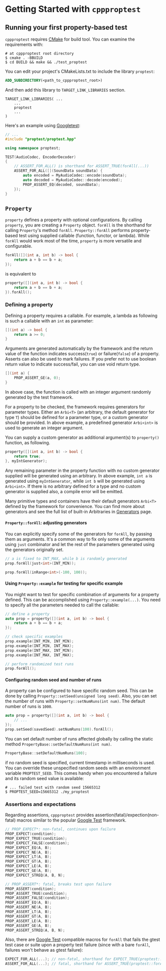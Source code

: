 # Getting Started with `cppproptest`

## Running your first property-based test

`cppproptest` requires [CMake](https://cmake.org) for build tool.
You can examine the requirements with: 

```Shell
# at cppproptest root directory
$ cmake . -BBUILD
$ cd BUILD && make && ./test_proptest
```

You can edit your project's CMakeLists.txt to include the library `proptest`:

```CMake
ADD_SUBDIRECTORY(<path_to_cppproptest_root>)

```

And then add this library to `TARGET_LINK_LIBRARIES` section.

```
TARGET_LINK_LIBRARIES( ...
    ...
    proptest
    ...
)
```

Here's an example using [Googletest](https://github.com/google/googletest):

```cpp
// ...
#include "proptest/proptest.hpp"

using namespace proptest;

TEST(AudioCodec, EncoderDecoder)
{
    // ASSERT_FOR_ALL() is shorthand for ASSERT_TRUE(forAll(...))
    ASSERT_FOR_ALL([](SoundData soundData) {
        auto encoded = MyAudioCodec::encode(soundData);
        auto decoded = MyAudioCodec::decode(encoded);
        PROP_ASSERT_EQ(decoded, soundData);
    });
}
```

## `Property`

`property` defines a property with optional configurations. By calling `property`, you are creating a `Property` object. `forAll` is the shorthand for calling `Property`'s method `forAll`. `Property::forAll` performs property-based test using supplied callable (function, functor, or lambda). While `forAll` would work most of the time, `property` is more versatile and configurable.

```cpp
forAll([](int a, int b) -> bool {
    return a + b == b + a;
});
```

is equivalent to

```cpp
property([](int a, int b) -> bool {
    return a + b == b + a;
}).forAll();
```

### Defining a property

Defining a property requires a callable. For example, a lambda as following is such a callable with an `int` as parameter:

```cpp
[](int a) -> bool {
    return a >= 0;
}
```

Arguments are generated automatically by the framework and the return value of the function indicates success(`true`) or failure(`false`) of a property. 
Asserts can also be used to mark failures. If you prefer not to use boolean return value to indicate success/fail, you can use void return type.

```cpp
[](int a) {
    PROP_ASSERT_GE(a, 0);
}
```

In above case, the function is called with an integer argument randomly generated by the test framework. 

For a property to be checked, the framework requires generators for parameter types. Either an `Arbi<T>` (an arbitrary, the default generator for type `T`) should be defined for a parameter type, or a custom generator should be provided. In above example, a predefined generator `Arbi<int>` is used to generate an integer argument.   

You can supply a custom generator as additional argument(s) to `property()` function, as following.

```cpp
property([](int a, int b) -> bool {
    return true;
}, myIntGenerator);
```

Any remaining parameter in the property function with no custom generator supplied will be generated using an arbitrary. In above example, `int a` is generated using `myIntGenerator`, while `int b` will be generated using `Arbi<int>`. If there is no arbitrary defined for a type and no custom generator is supplied also, a compile error will be emitted. 

Many primitive types and containers have their default generators `Arbi<T>` defined by the framework for convenience.
You can find more about generators and see the full list of built-in Arbitraries in [Generators](Generators.md) page.


#### `Property::forAll`: adjusting generators

You can explicitly specify some of the generators for `forAll`, by passing them as arguments.
It's a common way to fix only some of the arguments using `just` combinator and let the rest of the parameters generated using the generators originally set.

```cpp
// a is fixed to INT_MAX, while b is randomly generated
prop.forAll(just<int>(INT_MIN));

prop.forAll(inRange<int>(-100, 100));
```

#### Using `Property::example` for testing for specific example

You might want to test for specific combination of arguments for a property defined. This can be accomplished using `Property::example(...)`. You need to specify all the parameters needed to call the callable:

```cpp
// define a property
auto prop = property([](int a, int b) -> bool {
    return a + b == b + a;
});

// check specific examples
prop.example(INT_MIN, INT_MIN);
prop.example(INT_MIN, INT_MAX);
prop.example(INT_MAX, INT_MIN);
prop.example(INT_MAX, INT_MAX);

// perform randomized test runs
prop.forAll(); 
```

#### Configuring random seed and number of runs

A property can be configured to have specific random seed. This can be done by calling `Property::setSeed(unsigned long seed)`.  Also, you can set the number of runs with `Property::setNumRuns(int num)`. The default number of runs is `1000`. 

```cpp
auto prop = property([](int a, int b) -> bool {
    // ...
});
prop.setSeed(savedSeed).setNumRuns(100).forAll();
```

You can set default number of runs affected globally by calling the static method `PropertyBase::setDefaultNumRuns(int num)`. 

```cpp
PropertyBase::setDefaultNumRuns(100);
```

if no random seed is specified, current timestamp in milliseconds is used. You can override these unspecified random seeds with an environment variable `PROPTEST_SEED`. This comes handy when you encountered a failure and its random seed value is available:

```Shell
# ... failed test with random seed 15665312
$ PROPTEST_SEED=15665312 ./my_proptest
```


### Assertions and expectations

Regarding assertions, `cppproptest` provides assertion(fatal)/expection(non-fatal) macros similar to the popular [Google Test](https://github.com/google/googletest) framework.

```cpp
// PROP_EXPECT*: non-fatal, continues upon failure
PROP_EXPECT(condition);
PROP_EXPECT_TRUE(condition);
PROP_EXPECT_FALSE(condition);
PROP_EXPECT_EQ(A, B);
PROP_EXPECT_NE(A, B);
PROP_EXPECT_LT(A, B);
PROP_EXPECT_GT(A, B);
PROP_EXPECT_LE(A, B);
PROP_EXPECT_GE(A, B);
PROP_EXPECT_STREQ(A, B, N);

// PROP_ASSERT*: fatal, breaks test upon failure
PROP_ASSERT(condition);
PROP_ASSERT_TRUE(condition);
PROP_ASSERT_FALSE(condition);
PROP_ASSERT_EQ(A, B);
PROP_ASSERT_NE(A, B);
PROP_ASSERT_LT(A, B);
PROP_ASSERT_GT(A, B);
PROP_ASSERT_LE(A, B);
PROP_ASSERT_GE(A, B);
PROP_ASSERT_STREQ(A, B, N);
```

Also, there are [Google Test](https://github.com/google/googletest) compatible macros for `forAll` that fails the gtest test case or suite upon a property test failure (since with a bare `forAll`, failures won't behave as gtest failure):

```cpp
EXPECT_FOR_ALL(...); // non-fatal, shorthand for EXPECT_TRUE(proptest::forAll(...));
ASSERT_FOR_ALL(...); // fatal, shorthand for ASSERT_TRUE(proptest::forAll(...));
```
